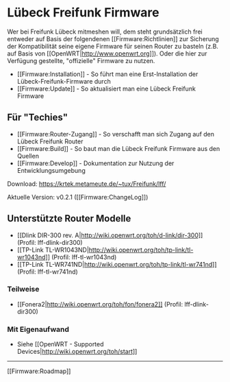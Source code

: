 # Lübeck Freifunk Firmware

Wer bei Freifunk Lübeck mitmeshen will, dem steht grundsätzlich frei entweder auf Basis der folgendenen [[Firmware:Richtlinien]] zur Sicherung der Kompatibilität seine eigene Firmware für seinen Router zu basteln (z.B. auf Basis von [[OpenWRT|http://www.openwrt.org]]). Oder die hier zur Verfügung gestellte, "offizielle" Firmware zu nutzen.

 * [[Firmware:Installation]] - So führt man eine Erst-Installation der Lübeck-Freifunk-Firmware durch
 * [[Firmware:Update]] - So aktualisiert man eine Lübeck Freifunk Firmware

## Für "Techies"
 * [[Firmware:Router-Zugang]] - So verschafft man sich Zugang auf den Lübeck Freifunk Router
 * [[Firmware:Build]] - So baut man die Lübeck Freifunk Firmware aus den Quellen
 * [[Firmware:Develop]] - Dokumentation zur Nutzung der Entwicklungsumgebung

Download: https://krtek.metameute.de/~tux/Freifunk/lff/

Aktuelle Version: v0.2.1 ([[Firmware:ChangeLog]])

## Unterstützte Router Modelle

 * [[Dlink DIR-300 rev. A|http://wiki.openwrt.org/toh/d-link/dir-300]] (Profil: lff-dlink-dir300)
 * [[TP-Link TL-WR1043ND|http://wiki.openwrt.org/toh/tp-link/tl-wr1043nd]] (Profil: lff-tl-wr1043nd)
 * [[TP-Link TL-WR741ND|http://wiki.openwrt.org/toh/tp-link/tl-wr741nd]] (Profil: lff-tl-wr741nd)

### Teilweise
 * [[Fonera2|http://wiki.openwrt.org/toh/fon/fonera2]] (Profil: lff-dlink-dir300)

### Mit Eigenaufwand
 * Siehe [[OpenWRT - Supported Devices|http://wiki.openwrt.org/toh/start]]


----

[[Firmware:Roadmap]]